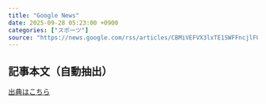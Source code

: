 ```yaml
---
title: "Google News"
date: 2025-09-28 05:23:00 +0900
categories: ["スポーツ"]
source: "https://news.google.com/rss/articles/CBMiVEFVX3lxTE1SWFFncjlFQnM1S1ZSY1Z6ZXZsVnJQQmYzdHZZYjRNMklHUkF3UzBFYTBNd1c4LWhXWGpaU0wyeW1FbE56Q0hzcDViYWpKM0pSSS1Pdw?oc=5"
---
```


## 記事本文（自動抽出）
<body class="y0K44d EA71Tc" id="readabilityBody"></body>

[出典はこちら](https://news.google.com/rss/articles/CBMiVEFVX3lxTE1SWFFncjlFQnM1S1ZSY1Z6ZXZsVnJQQmYzdHZZYjRNMklHUkF3UzBFYTBNd1c4LWhXWGpaU0wyeW1FbE56Q0hzcDViYWpKM0pSSS1Pdw?oc=5)
